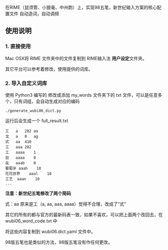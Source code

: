 在RIME（鼠须管、小狼毫、中州韵）上，实现98五笔，新世纪输入方案的核心配置文件
自动造词，自动调频

## 使用说明
### 1. 直接使用
Mac OSX将 RIME 文件夹中的文件复制到 RIME输入法 **用户设定**文件夹。

其它平台可以参考着修改，使用提供的词库。

### 2. 导入自定义词库

使用 Python3 编写的
修改或添加 my_words 文件夹下的 txt 文件，可以是任意多个，只有词组，会自动生成对应的编码

```shell
./generate_wubi06_dict.py
```

运行后会生成一个 full_result.txt
```
工   a   202 aa
戈   a   0   ag
式   aa  410
工   aaa 202
工   aaaa    1
㠭   aaaa    0
㐂   aaab    0
葡萄牙 aaah    10
花花世界    aaal    10
工艺  aaan    10
...
```
**注意：新世纪五笔修改了两个简码**

式：aa 原来是工（a, aa, aaa, aaaa）觉得不合理，改成了“式”

其它的所有的都与官方的最新码表一致，如果不喜欢，可以把上面两个改回去，在 wubi06_word_code.txt 中

将这些内容复制到 wubi06.dict.yaml 文件中。

98版五笔也是类似的方法，98版五笔没有作任何更改。
